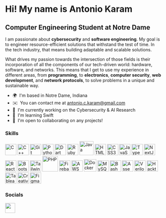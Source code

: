 Hi! [](https://user-images.githubusercontent.com/18350557/176309783-0785949b-9127-417c-8b55-ab5a4333674e.gif)My name is Antonio Karam
=====================================================================================================================================

Computer Engineering Student at Notre Dame
------------------------------------------

I am passionate about **cybersecurity** and **software engineering**. My goal is to engineer resource-efficient solutions that withstand the test of time. In the tech industry, that means building adaptable and scalable solutions.

What drives my passion towards the intersection of those fields is their incorporation of all the components of our tech-driven world: hardware, software, and networks. This means that I get to use my experience in different areas, from **programming**, to **electronics**, **computer security**, **web development**, and **network protocols**, to solve problems in a unique and sustainable way.

* 🌍  I'm based in Notre Dame, Indiana
* ✉️  You can contact me at [antonio.c.karam@gmail.com](mailto:antonio.c.karam@gmail.com)
* 🚀  I'm currently working on the Cybersecurity & AI Research
* 🧠  I'm learning Swift
* 🤝  I'm open to collaborating on any projects!

### Skills


<p align="left">
<a href="https://docs.microsoft.com/en-us/cpp/?view=msvc-170" target="_blank" rel="noreferrer"> <img src="https://raw.githubusercontent.com/danielcranney/readme-generator/main/public/icons/skills/c-colored.svg" width="36" height="36" alt="C"/></a>
<a href="https://docs.microsoft.com/en-us/cpp/?view=msvc-170" target="_blank" rel="noreferrer"><img src="https://raw.githubusercontent.com/danielcranney/readme-generator/main/public/icons/skills/cplusplus-colored.svg" width="36" height="36" alt="C++"/></a>
<a href="https://git-scm.com/" target="_blank" rel="noreferrer"><img src="https://raw.githubusercontent.com/danielcranney/readme-generator/main/public/icons/skills/git-colored.svg" width="36" height="36" alt="Git"/></a>
<a href="https://www.python.org/" target="_blank" rel="noreferrer"><img src="https://raw.githubusercontent.com/danielcranney/readme-generator/main/public/icons/skills/python-colored.svg" width="36" height="36" alt="Python"/></a>
<a href="https://dart.dev/" target="_blank" rel="noreferrer"><img src="https://raw.githubusercontent.com/danielcranney/readme-generator/main/public/icons/skills/dart-colored.svg" width="36" height="36" alt="Dart"/></a>
<a href="https://www.ruby-lang.org/en/" target="_blank" rel="noreferrer"><img src="https://raw.githubusercontent.com/danielcranney/readme-generator/main/public/icons/skills/ruby-colored.svg" width="36" height="36" alt="Ruby"/></a>
<a href="https://www.oracle.com/java/" target="_blank" rel="noreferrer"><img src="https://raw.githubusercontent.com/danielcranney/readme-generator/main/public/icons/skills/java-colored.svg" width="45" height="45" alt="Java" /></a>
<a href="https://developer.mozilla.org/en-US/docs/Glossary/HTML5" target="_blank" rel="noreferrer"><img src="https://raw.githubusercontent.com/danielcranney/readme-generator/main/public/icons/skills/html5-colored.svg" width="36" height="36" alt="HTML5"/></a>
<a href="https://www.w3.org/TR/CSS/#css" target="_blank" rel="noreferrer"> <img src="https://raw.githubusercontent.com/danielcranney/readme-generator/main/public/icons/skills/css3-colored.svg" width="36" height="36" alt="CSS3" /></a>
<a href="https://developer.mozilla.org/en-US/docs/Web/JavaScript" target="_blank" rel="noreferrer"><img src="https://raw.githubusercontent.com/danielcranney/readme-generator/main/public/icons/skills/javascript-colored.svg" width="36" height="36" alt="JavaScript"/></a>
<a href="https://www.typescriptlang.org/" target="_blank" rel="noreferrer"><img src="https://raw.githubusercontent.com/danielcranney/readme-generator/main/public/icons/skills/typescript-colored.svg" width="36" height="36" alt="TypeScript"/></a>
<a href="https://nextjs.org/docs" target="_blank" rel="noreferrer" className="flex p-0.5 dark:rounded-full no-underline items-center text-neutral-800 dark:bg-neutral-100"><img src="https://raw.githubusercontent.com/danielcranney/readme-generator/main/public/icons/skills/nextjs-colored.svg" width="36" height="36" alt="NextJs"/></a>
<a href="https://reactjs.org/" target="_blank" rel="noreferrer" className="pd-2"><img src="https://raw.githubusercontent.com/danielcranney/readme-generator/main/public/icons/skills/react-colored.svg" width="36" height="36" alt="React"/></a>
<a href="https://getbootstrap.com/" target="_blank" rel="noreferrer"><img src="https://raw.githubusercontent.com/danielcranney/readme-generator/main/public/icons/skills/bootstrap-colored.svg" width="36" height="36" alt="Bootstrap"/></a>
<a href="https://tailwindcss.com/" target="_blank" rel="noreferrer"><img src="https://raw.githubusercontent.com/danielcranney/readme-generator/main/public/icons/skills/tailwindcss-colored.svg" width="36" height="36" alt="TailwindCSS"/></a>
<a href="https://www.php.net/" target="_blank" rel="noreferrer"><img src="https://raw.githubusercontent.com/danielcranney/readme-generator/main/public/icons/skills/php-colored.svg" width="50" height="50" alt="PHP"/></a>
<a href="https://firebase.google.com/" target="_blank" rel="noreferrer"><img src="https://raw.githubusercontent.com/danielcranney/readme-generator/main/public/icons/skills/firebase-colored.svg" width="36" height="36" alt="Firebase"/></a>
<a href="https://aws.amazon.com/" target="_blank" rel="noreferrer"><img src="https://upload.wikimedia.org/wikipedia/commons/9/93/Amazon_Web_Services_Logo.svg" width="36" height="36" alt="AWS"/></a>
<a href="https://www.docker.com/" target="_blank" rel="noreferrer"><img src="https://upload.wikimedia.org/wikipedia/commons/a/a7/Docker-svgrepo-com.svg" width="40" height="40" alt="Docker"/></a>
<a href="https://www.mysql.com/" target="_blank" rel="noreferrer"><img src="https://raw.githubusercontent.com/danielcranney/readme-generator/main/public/icons/skills/mysql-colored.svg" width="36" height="36" alt="MySQL"/></a>
<a href="https://www.gnu.org/software/bash/" target="_blank" rel="noreferrer"><img src="https://upload.wikimedia.org/wikipedia/commons/4/4b/Bash_Logo_Colored.svg" width="36" height="36" alt="Bash Shell"/></a>
<a href="https://www.ibm.com/docs/en/zos/2.1.0?topic=introduction-assembler-language" target="_blank" rel="noreferrer"><img src="https://www.antoniokaram.com/assembly.svg" width="36" height="36" alt="Assembly"/></a>
<a href="https://www.verilog.com/" target="_blank" rel="noreferrer"><img src="https://www.antoniokaram.com/chip.svg" width="36" height="36" alt="Verilog"/></a>
<a href="https://www.hackthebox.com/" target="_blank" rel="noreferrer"><img src="https://www.antoniokaram.com/hackthebox.svg" width="36" height="36" alt="Hackthebox"/></a>
<a href="https://tableau.com/" target="_blank" rel="noreferrer"><img src="https://www.antoniokaram.com/tableau.svg" width="36" height="36" alt="Tableau"/></a>
<a href="https://www.adobe.com/creativecloud.html" target="_blank" rel="noreferrer"><img src="https://upload.wikimedia.org/wikipedia/commons/a/ac/Creative_Cloud.svg" height="36" width="36" alt="Creative Cloud"/></a>
<a href="https://www.figma.com/" target="_blank" rel="noreferrer"><img src="https://raw.githubusercontent.com/danielcranney/readme-generator/main/public/icons/skills/figma-colored.svg" width="36" height="36" alt="Figma"/></a>
</p>


### Socials

<p align="left"><a href="https://www.linkedin.com/in/antonio-karam" target="_blank" rel="noreferrer"><img src="https://raw.githubusercontent.com/danielcranney/readme-generator/main/public/icons/socials/linkedin.svg" width="32" height="32" /></a> </p>
